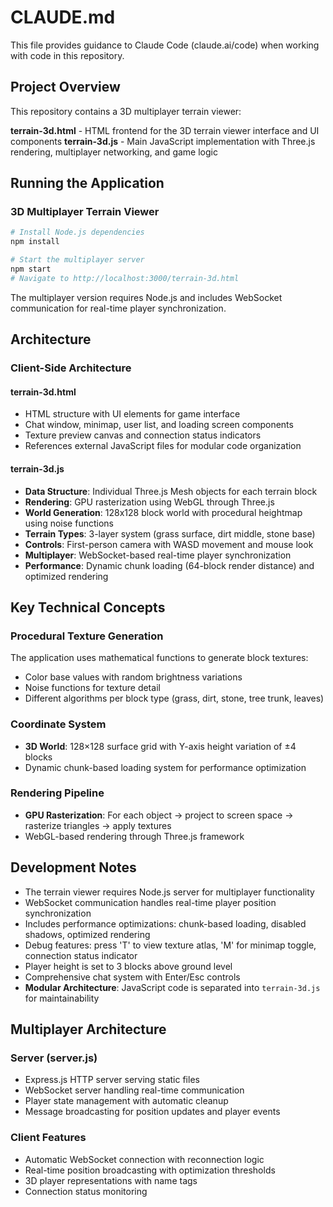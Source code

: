 # CLAUDE.md

This file provides guidance to Claude Code (claude.ai/code) when working with code in this repository.

## Project Overview

This repository contains a 3D multiplayer terrain viewer:

**terrain-3d.html** - HTML frontend for the 3D terrain viewer interface and UI components
**terrain-3d.js** - Main JavaScript implementation with Three.js rendering, multiplayer networking, and game logic

## Running the Application

### 3D Multiplayer Terrain Viewer
```bash
# Install Node.js dependencies
npm install

# Start the multiplayer server
npm start
# Navigate to http://localhost:3000/terrain-3d.html
```

The multiplayer version requires Node.js and includes WebSocket communication for real-time player synchronization.

## Architecture

### Client-Side Architecture

#### terrain-3d.html
- HTML structure with UI elements for game interface
- Chat window, minimap, user list, and loading screen components
- Texture preview canvas and connection status indicators
- References external JavaScript files for modular code organization

#### terrain-3d.js  
- **Data Structure**: Individual Three.js Mesh objects for each terrain block
- **Rendering**: GPU rasterization using WebGL through Three.js
- **World Generation**: 128x128 block world with procedural heightmap using noise functions
- **Terrain Types**: 3-layer system (grass surface, dirt middle, stone base)
- **Controls**: First-person camera with WASD movement and mouse look
- **Multiplayer**: WebSocket-based real-time player synchronization
- **Performance**: Dynamic chunk loading (64-block render distance) and optimized rendering

## Key Technical Concepts

### Procedural Texture Generation
The application uses mathematical functions to generate block textures:
- Color base values with random brightness variations
- Noise functions for texture detail
- Different algorithms per block type (grass, dirt, stone, tree trunk, leaves)

### Coordinate System
- **3D World**: 128×128 surface grid with Y-axis height variation of ±4 blocks
- Dynamic chunk-based loading system for performance optimization

### Rendering Pipeline
- **GPU Rasterization**: For each object → project to screen space → rasterize triangles → apply textures
- WebGL-based rendering through Three.js framework

## Development Notes

- The terrain viewer requires Node.js server for multiplayer functionality
- WebSocket communication handles real-time player position synchronization
- Includes performance optimizations: chunk-based loading, disabled shadows, optimized rendering
- Debug features: press 'T' to view texture atlas, 'M' for minimap toggle, connection status indicator
- Player height is set to 3 blocks above ground level
- Comprehensive chat system with Enter/Esc controls
- **Modular Architecture**: JavaScript code is separated into `terrain-3d.js` for maintainability

## Multiplayer Architecture

### Server (server.js)
- Express.js HTTP server serving static files
- WebSocket server handling real-time communication
- Player state management with automatic cleanup
- Message broadcasting for position updates and player events

### Client Features
- Automatic WebSocket connection with reconnection logic
- Real-time position broadcasting with optimization thresholds
- 3D player representations with name tags
- Connection status monitoring